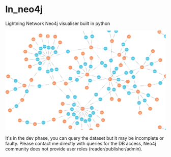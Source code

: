 # ln_neo4j
Lightning Network Neo4j visualiser built in python

![](graph.png)

It's in the dev phase, you can query the dataset but it may be incomplete or faulty. Please contact me directly with queries for the DB access, Neo4j community does not provide user roles (reader/publisher/admin). 
